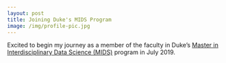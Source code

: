 ```yaml
---
layout: post
title: Joining Duke's MIDS Program
image: /img/profile-pic.jpg
---
```


Excited to begin my journey as a member of the faculty in Duke’s [Master in Interdisciplinary Data Science (MIDS)](https://datascience.duke.edu) program in July 2019.
